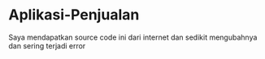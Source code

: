 # Aplikasi-Penjualan

Saya mendapatkan source code ini dari internet dan sedikit mengubahnya dan sering terjadi error 

